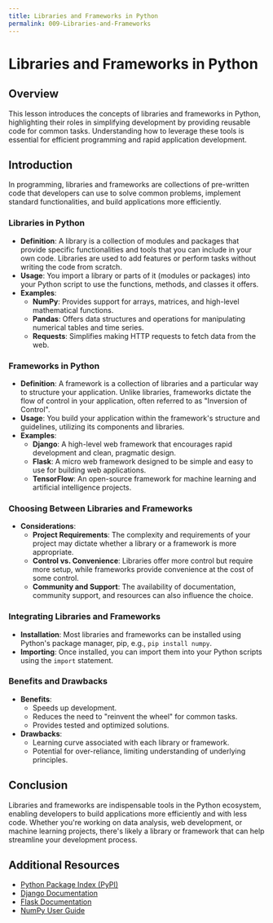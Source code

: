 ```yaml
---
title: Libraries and Frameworks in Python
permalink: 009-Libraries-and-Frameworks
---
```


# Libraries and Frameworks in Python

## Overview
This lesson introduces the concepts of libraries and frameworks in Python, highlighting their roles in simplifying development by providing reusable code for common tasks. Understanding how to leverage these tools is essential for efficient programming and rapid application development.

## Introduction

In programming, libraries and frameworks are collections of pre-written code that developers can use to solve common problems, implement standard functionalities, and build applications more efficiently.

### Libraries in Python

- **Definition**: A library is a collection of modules and packages that provide specific functionalities and tools that you can include in your own code. Libraries are used to add features or perform tasks without writing the code from scratch.
- **Usage**: You import a library or parts of it (modules or packages) into your Python script to use the functions, methods, and classes it offers.
- **Examples**:
  - **NumPy**: Provides support for arrays, matrices, and high-level mathematical functions.
  - **Pandas**: Offers data structures and operations for manipulating numerical tables and time series.
  - **Requests**: Simplifies making HTTP requests to fetch data from the web.

### Frameworks in Python

- **Definition**: A framework is a collection of libraries and a particular way to structure your application. Unlike libraries, frameworks dictate the flow of control in your application, often referred to as "Inversion of Control".
- **Usage**: You build your application within the framework's structure and guidelines, utilizing its components and libraries.
- **Examples**:
  - **Django**: A high-level web framework that encourages rapid development and clean, pragmatic design.
  - **Flask**: A micro web framework designed to be simple and easy to use for building web applications.
  - **TensorFlow**: An open-source framework for machine learning and artificial intelligence projects.

### Choosing Between Libraries and Frameworks

- **Considerations**:
  - **Project Requirements**: The complexity and requirements of your project may dictate whether a library or a framework is more appropriate.
  - **Control vs. Convenience**: Libraries offer more control but require more setup, while frameworks provide convenience at the cost of some control.
  - **Community and Support**: The availability of documentation, community support, and resources can also influence the choice.

### Integrating Libraries and Frameworks

- **Installation**: Most libraries and frameworks can be installed using Python's package manager, pip, e.g., `pip install numpy`.
- **Importing**: Once installed, you can import them into your Python scripts using the `import` statement.

### Benefits and Drawbacks

- **Benefits**:
  - Speeds up development.
  - Reduces the need to "reinvent the wheel" for common tasks.
  - Provides tested and optimized solutions.
- **Drawbacks**:
  - Learning curve associated with each library or framework.
  - Potential for over-reliance, limiting understanding of underlying principles.

## Conclusion

Libraries and frameworks are indispensable tools in the Python ecosystem, enabling developers to build applications more efficiently and with less code. Whether you're working on data analysis, web development, or machine learning projects, there's likely a library or framework that can help streamline your development process.

## Additional Resources

- [Python Package Index (PyPI)](https://pypi.org/)
- [Django Documentation](https://docs.djangoproject.com/en/stable/)
- [Flask Documentation](https://flask.palletsprojects.com/en/latest/)
- [NumPy User Guide](https://numpy.org/doc/stable/user/index.html)
